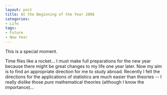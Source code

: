 ```yaml
---
layout: post
title: At the Beginning of the Year 2008
categories:
- Life
tags:
- Future
- New Year
---
```


This is a special moment.

Time flies like a rocket... I must make full preparations for the new year because there might be great changes to my life one year later. Now my aim is to find an appropriate direction for me to study abroad. Recently I felt the directions for the applications of statistics are much easier than theories -- I really dislike those _pure_ mathematical theories (although I know the importance)...
